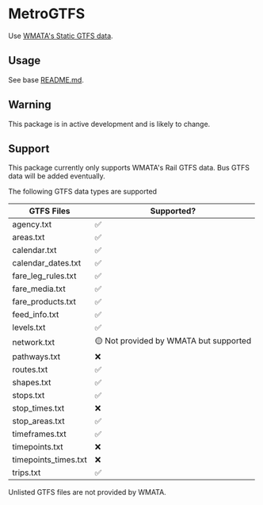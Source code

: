 #  MetroGTFS

Use [WMATA's Static GTFS data](https://developer.wmata.com/docs/services/gtfs/operations/bus-gtfs-static).

## Usage

See base [README.md](../../README.md).

## Warning

This package is in active development and is likely to change.

## Support

This package currently only supports WMATA's Rail GTFS data. Bus GTFS data will be added eventually.

The following GTFS data types are supported

| GTFS Files | Supported? |  
| - | - |
| agency.txt | ✅ | 
| areas.txt | ✅ |
| calendar.txt | ✅ | 
| calendar_dates.txt | ✅ | 
| fare_leg_rules.txt | ✅ |
| fare_media.txt | ✅ |
| fare_products.txt | ✅ |
| feed_info.txt | ✅ | 
| levels.txt | ✅ |
| network.txt | 🟡 Not provided by WMATA but supported |
| pathways.txt | ❌ | 
| routes.txt | ✅ | 
| shapes.txt | ✅ | 
| stops.txt | ✅ | 
| stop_times.txt | ❌ |
| stop_areas.txt | ✅ |
| timeframes.txt | ✅ |
| timepoints.txt | ❌ |
| timepoints_times.txt | ❌ |
| trips.txt | ✅ | 


Unlisted GTFS files are not provided by WMATA.
